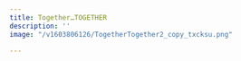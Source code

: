 ```yaml
---
title: Together…TOGETHER
description: ''
image: "/v1603806126/TogetherTogether2_copy_txcksu.png"

---
```

